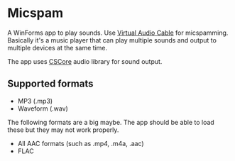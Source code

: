 Micspam
=======

A WinForms app to play sounds. Use [Virtual Audio Cable](http://software.muzychenko.net/eng/vac.htm) for micspamming.
Basically it's a music player that can play multiple sounds and output to multiple devices at the same time.

The app uses [CSCore](http://cscore.codeplex.com/) audio library for sound output.

Supported formats
-----------------
* MP3 (.mp3)
* Waveform (.wav)

The following formats are a big maybe. The app should be able to load these but they may not work properly.
* All AAC formats (such as .mp4, .m4a, .aac)
* FLAC
